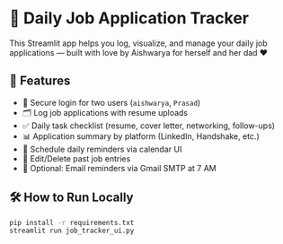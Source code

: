 # 🎯 Daily Job Application Tracker

This Streamlit app helps you log, visualize, and manage your daily job applications — built with love by Aishwarya for herself and her dad ❤️

## 🚀 Features

- 🔐 Secure login for two users (`aishwarya`, `Prasad`)
- 🗂️ Log job applications with resume uploads
- ✅ Daily task checklist (resume, cover letter, networking, follow-ups)
- 📊 Application summary by platform (LinkedIn, Handshake, etc.)
- 📅 Schedule daily reminders via calendar UI
- 📝 Edit/Delete past job entries
- 📧 Optional: Email reminders via Gmail SMTP at 7 AM

## 🛠️ How to Run Locally

```bash
pip install -r requirements.txt
streamlit run job_tracker_ui.py
